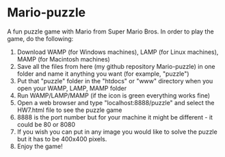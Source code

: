 # Mario-puzzle
A fun puzzle game with Mario from Super Mario Bros.
In order to play the game, do the following:
1) Download WAMP (for Windows machines), LAMP (for Linux machines), MAMP (for Macintosh machines)
2) Save all the files from here (my github repository Mario-puzzle) in one folder and name it anything you want (for example, "puzzle")
3) Put that "puzzle" folder in the "htdocs" or "www" directory when you open your WAMP, LAMP, MAMP folder
4) Run WAMP/LAMP/MAMP (if the icon is green everything works fine)
5) Open a web browser and type "localhost:8888/puzzle" and select the HW7.html file to see the puzzle game
6) 8888 is the port number but for your machine it might be different - it could be 80 or 8080
7) If you wish you can put in any image you would like to solve the puzzle but it has to be 400x400 pixels.
7) Enjoy the game!
